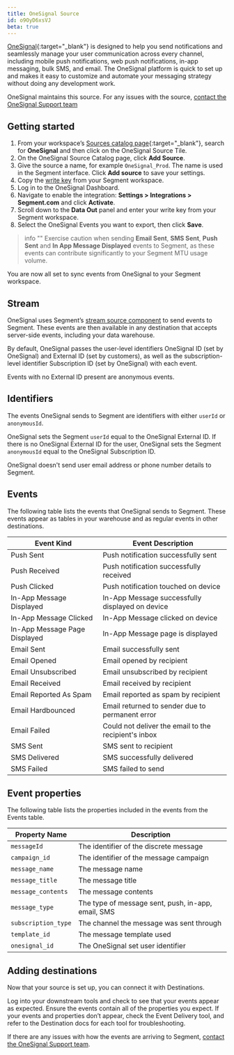 ```yaml
---
title: OneSignal Source
id: o9OyD6xsVJ
beta: true
---
```


[OneSignal](https://onesignal.com){:target="_blank"} is designed to help you send notifications and seamlessly manage your user communication across every channel, including mobile push notifications, web push notifications, in-app messaging, bulk SMS, and email. The OneSignal platform is quick to set up and makes it easy to customize and automate your messaging strategy without doing any development work.

OneSignal maintains this source. For any issues with the source, [contact the OneSignal Support team](mailto:support@onesignal.com)


## Getting started

1. From your workspace’s [Sources catalog page](https://app.segment.com/goto-my-workspace/sources/catalog){:target="_blank"}, search for **OneSignal** and then click on the OneSignal Source Tile. 
2. On the OneSignal Source Catalog page, click **Add Source**.
3. Give the source a name, for example `OneSignal_Prod`. The name is used in the Segment interface. Click **Add source** to save your settings. 
4. Copy the [write key](/docs/connections/find-writekey) from your Segment workspace. 
5. Log in to the OneSignal Dashboard.
6. Navigate to enable the integration: **Settings > Integrations > Segment.com** and click **Activate**.
7. Scroll down to the **Data Out** panel and enter your write key from your Segment workspace. 
9. Select the OneSignal Events you want to export, then click **Save**. 


> info ""
> Exercise caution when sending **Email Sent**, **SMS Sent**, **Push Sent** and **In App Message Displayed** events to Segment, as these events can contribute significantly to your Segment MTU usage volume. 

You are now all set to sync events from OneSignal to your Segment workspace. 

## Stream

OneSignal uses Segment’s [stream source component](/docs/partners/streams/) to send events to Segment. These events are then available in any destination that accepts server-side events, including your data warehouse.

By default, OneSignal passes the user-level identifiers OneSignal ID (set by OneSignal) and External ID (set by customers), as well as the subscription-level identifier Subscription ID (set by OneSignal) with each event. 

Events with no External ID present are anonymous events.

## Identifiers

The events OneSignal sends to Segment are identifiers with either `userId` or `anonymousId`.

OneSignal sets the Segment `userId` equal to the OneSignal External ID. If there is no OneSignal External ID for the user, OneSignal sets the Segment `anonymousId` equal to the OneSignal Subscription ID.

OneSignal doesn't send user email address or phone number details to Segment.


## Events

The following table lists the events that OneSignal sends to Segment. These events appear as tables in your warehouse and as regular events in other destinations. 

| Event Kind                    | Event Description                                    |
| ----------------------------- | ---------------------------------------------------- |
| Push Sent                     | Push notification successfully sent                  |
| Push Received                 | Push notification successfully received              |
| Push Clicked                  | Push notification touched on device                  |
| In-App Message Displayed      | In-App Message successfully displayed on device      |
| In-App Message Clicked        | In-App Message clicked on device                     |
| In-App Message Page Displayed | In-App Message page is displayed                     |
| Email Sent                    | Email successfully sent                              |
| Email Opened                  | Email opened by recipient                            |
| Email Unsubscribed            | Email unsubscribed by recipient                      |
| Email Received                | Email received by recipient                          |
| Email Reported As Spam        | Email reported as spam by recipient                  |
| Email Hardbounced             | Email returned to sender due to permanent error      |
| Email Failed                  | Could not deliver the email to the recipient's inbox |
| SMS Sent                      | SMS sent to recipient                                |
| SMS Delivered                 | SMS successfully delivered                           |
| SMS Failed                    | SMS failed to send                                   |

## Event properties

The following table lists the properties included in the events from the Events table.

| Property Name       | Description                                        |
| ------------------- | -------------------------------------------------- |
| `messageId`         | The identifier of the discrete message             |
| `campaign_id`       | The identifier of the message campaign             |
| `message_name`      | The message name                                   |
| `message_title`     | The message title                                  |
| `message_contents`  | The message contents                               |
| `message_type`      | The type of message sent, push, in-app, email, SMS |
| `subscription_type` | The channel the message was sent through           |
| `template_id`       | The message template used                          |
| `onesignal_id`      | The OneSignal set user identifier                  |



## Adding destinations

Now that your source is set up, you can connect it with Destinations.

Log into your downstream tools and check to see that your events appear as expected. Ensure the events contain all of the properties you expect. If your events and properties don’t appear, check the Event Delivery tool, and refer to the Destination docs for each tool for troubleshooting.

If there are any issues with how the events are arriving to Segment, [contact the OneSignal Support team](mailto:support@onesignal.com).